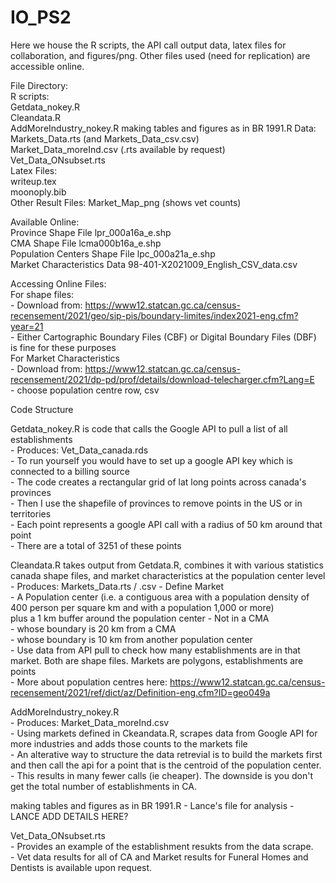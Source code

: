 # IO_PS2

Here we house the R scripts, the API call output data, latex files for collaboration, and figures/png. Other files used (need for replication) are accessible online.     
  
File Directory:  
    R scripts:  
        Getdata_nokey.R    
        Cleandata.R    
        AddMoreIndustry_nokey.R
        making tables and figures as in BR 1991.R 
    Data:  
        Markets_Data.rts (and Markets_Data_csv.csv)  
        Market_Data_moreInd.csv (.rts available by request)   
        Vet_Data_ONsubset.rts  
    Latex Files:    
        writeup.tex  
        moonoply.bib  
    Other Result Files:
        Market_Map_png (shows vet counts)
  
Available Online:   
    Province Shape File                  lpr_000a16a_e.shp  
    CMA Shape File                       lcma000b16a_e.shp  
    Population Centers Shape File        lpc_000a21a_e.shp  
    Market Characteristics Data          98-401-X2021009_English_CSV_data.csv  
  
Accessing Online Files:  
    For shape files:  
    - Download from: https://www12.statcan.gc.ca/census-recensement/2021/geo/sip-pis/boundary-limites/index2021-eng.cfm?year=21  
    - Either Cartographic Boundary Files (CBF) or Digital Boundary Files (DBF) is fine for these purposes  
    For Market Characteristics  
    - Download from: https://www12.statcan.gc.ca/census-recensement/2021/dp-pd/prof/details/download-telecharger.cfm?Lang=E  
    - choose population centre row, csv  
    
Code Structure  
  
Getdata_nokey.R is code that calls the Google API to pull a list of all establishments  
    - Produces: Vet_Data_canada.rds   
    - To run yourself you would have to set up a google API key which is connected to a billing source   
    - The code creates a rectangular grid of lat long points across canada's provinces  
    - Then I use the shapefile of provinces to remove points in the US or in territories     
    - Each point represents a google API call with a radius of 50 km around that point  
    - There are a total of 3251 of these points  

Cleandata.R takes output from Getdata.R, combines it with various statistics canada shape files, and market characteristics at the population center level  
    - Produces: Markets_Data.rts / .csv
    - Define Market  
        -  A Population center (i.e. a contiguous area with a population density of 400 person per square km and with a population 1,000 or more)   
            plus a 1 km buffer around the population center
        -  Not in a CMA  
        -  whose boundary is 20 km from a CMA  
        -  whose boundary is 10 km from another population center  
    - Use data from API pull to check how many establishments are in that market. Both are shape files. Markets are polygons, establishments are points  
    - More about population centres here: https://www12.statcan.gc.ca/census-recensement/2021/ref/dict/az/Definition-eng.cfm?ID=geo049a   
  
  AddMoreIndustry_nokey.R      
    - Produces: Market_Data_moreInd.csv    
    - Using markets defined in Ckeandata.R, scrapes data from Google API for more industries and adds those counts to the markets file   
    - An alterative way to structure the data retrevial is to build the markets first and then call the api for a point that is the centroid of the population center.   
              - This results in many fewer calls (ie cheaper). The downside is you don't get the total number of establishments in CA.    

making tables and figures as in BR 1991.R
    - Lance's file for analysis 
    - LANCE ADD DETAILS HERE?
  
  Vet_Data_ONsubset.rts    
    - Provides an example of the establishment resukts from the data scrape.   
    - Vet data results for all of CA and Market results for Funeral Homes and Dentists is available upon request.  
